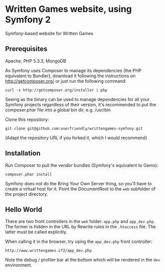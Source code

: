 Written Games website, using Symfony 2
======================================

Symfony-based website for Written Games

Prerequisites
-------------

Apache, PHP 5.3.3, MongoDB

As Symfony uses Composer to manage its dependencies (the PHP equivalent to
Bundler), download it following the instructions on http://getcomposer.org/
or just run the following command:

    curl -s http://getcomposer.org/installer | php

Seeing as the binary can be used to manage dependencies for all your Symfony
projects regardless of their version, it's recommended to put the composer.phar
file into a global bin dir, e.g. /usr/bin

Clone this repository:

    git clone git@github.com:userfriendly/writtengames-symfony.git

(Adapt the repository URL if you forked it, which I would recommend)

Installation
------------

Run Composer to pull the vendor bundles (Symfony's equivalent to Gems):

    composer.phar install

Symfony does not do the Bring Your Own Server thing, so you'll have to create a
virtual host for it. Point the DocumentRoot to the `web` subfolder of the project
directory.

Hello World
-----------

There are two front controllers in the `web` folder: `app.php` and `app_dev.php`.
The former is hidden in the URL by Rewrite rules in the `.htaccess` file. The
latter must be called explicitly.

When calling it in the browser, try using the `app_dev.php` front controller:

    http://www.writtengames.sf2/app_dev.php

Note the debug / profiler bar at the bottom which will be rendered in the `dev`
environment.
